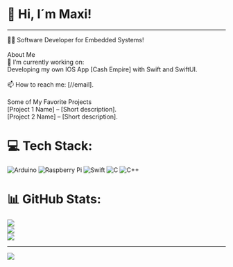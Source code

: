 # 💫 Hi, I´m Maxi!
---
👨‍💻 Software Developer for Embedded Systems!<br><br>About Me<br>🔭 I’m currently working on:<br>Developing my own IOS App [Cash Empire] with Swift and SwiftUI.<br><br>📫 How to reach me: [//email].<br><br>Some of My Favorite Projects<br>[Project 1 Name] – [Short description].<br>[Project 2 Name] – [Short description].


# 💻 Tech Stack:
![Arduino](https://img.shields.io/badge/-Arduino-00979D?style=for-the-badge&logo=Arduino&logoColor=white) ![Raspberry Pi](https://img.shields.io/badge/-Raspberry_Pi-C51A4A?style=for-the-badge&logo=Raspberry-Pi) ![Swift](https://img.shields.io/badge/swift-F54A2A?style=for-the-badge&logo=swift&logoColor=white) ![C](https://img.shields.io/badge/c-%2300599C.svg?style=for-the-badge&logo=c&logoColor=white) ![C++](https://img.shields.io/badge/c++-%2300599C.svg?style=for-the-badge&logo=c%2B%2B&logoColor=white)
# 📊 GitHub Stats:
![](https://github-readme-stats.vercel.app/api?username=maxi-mv&theme=tokyonight&hide_border=false&include_all_commits=true&count_private=true)<br/>
![](https://github-readme-streak-stats.herokuapp.com/?user=maxi-mv&theme=tokyonight&hide_border=false)<br/>
![](https://github-readme-stats.vercel.app/api/top-langs/?username=maxi-mv&theme=tokyonight&hide_border=false&include_all_commits=true&count_private=true&layout=compact)

---
[![](https://visitcount.itsvg.in/api?id=maxi-mv&icon=0&color=0)](https://visitcount.itsvg.in)

<!-- Proudly created with GPRM ( https://gprm.itsvg.in ) -->
